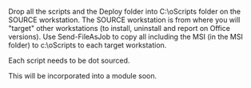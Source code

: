 
Drop all the scripts and the Deploy folder into C:\oScripts folder on the SOURCE workstation.
The SOURCE workstation is from where you will "target" other workstations (to install, uninstall and report on Office versions).
Use Send-FileAsJob to copy all including the MSI (in the MSI folder) to c:\oScripts to each target workstation.

Each script needs to be dot sourced.

This will be incorporated into a module soon.

